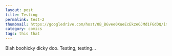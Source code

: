 ```yaml
---
layout: post
title: Testing
permalink: test-2
thumbnail: https://googledrive.com/host/0B_BGvee0XueEcEkzeGJMd1FGdDQ/imgs/thumbs/blank.jpg
category: comics
tags: this that
---
```


Blah boohicky dicky doo. Testing, testing...
